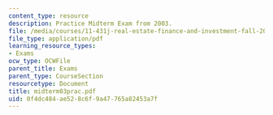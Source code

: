 ```yaml
---
content_type: resource
description: Practice Midterm Exam from 2003.
file: /media/courses/11-431j-real-estate-finance-and-investment-fall-2006/0f4dc484ae528c6f9a47765a82453a7f_midterm03prac.pdf
file_type: application/pdf
learning_resource_types:
- Exams
ocw_type: OCWFile
parent_title: Exams
parent_type: CourseSection
resourcetype: Document
title: midterm03prac.pdf
uid: 0f4dc484-ae52-8c6f-9a47-765a82453a7f
---
```

